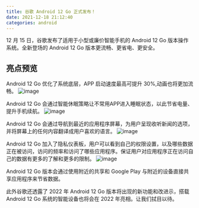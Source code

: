```yaml
---
title: 谷歌 Android 12 Go 正式发布！
date: 2021-12-18 21:12:40
categories: android
---
```

12 月 15 日，谷歌发布了适用于小型或廉价智能手机的 Android 12 Go 版本操作系统。全新登场的 Android 12 Go 版本更流畅、更省电、更安全。

## 亮点预览

Android 12 Go 优化了系统底层，APP 启动速度最高可提升 30%,动画也将更加流畅。
![image](https://upload-images.jianshu.io/upload_images/10024246-a6aba746627d2350?imageMogr2/auto-orient/strip)

Android 12 Go 会通过智能休眠策略让不常用APP进入睡眠状态，以此节省电量、提升手机续航。
![image](https://upload-images.jianshu.io/upload_images/10024246-4fc09e4a4bef3131?imageMogr2/auto-orient/strip%7CimageView2/2/w/1240)

Android 12 Go 会通过导航到最近的应用程序屏幕，为用户呈现收听新闻的选项，并将屏幕上的任何内容翻译成用户喜欢的语言。
![image](https://upload-images.jianshu.io/upload_images/10024246-c04283ba7192e002?imageMogr2/auto-orient/strip)

Android 12 Go 加入了隐私仪表板，用户可以看到自己的权限设置，以及哪些数据正在被访问，访问的频率和访问了哪些应用程序。保证用户对应用程序正在访问自己的数据有更多的了解和更多的限制。
![image](https://upload-images.jianshu.io/upload_images/10024246-ff9a72f84015d721?imageMogr2/auto-orient/strip)

Android 12 Go 版本会通过使用附近的共享和 Google Play 与附近的设备直接共享应用程序来节省数据。

此外谷歌还透露了 2022 年 Android 12 Go 版本将出现的新功能和改进示，搭载 Android 12 Go 系统的智能设备也将会在 2022 年亮相。让我们拭目以待。
